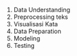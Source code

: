 1. Data Understanding
2. Preprocessing teks
3. Visualisasi Kata
4. Data Preparation
5. Modeling
6. Testing
